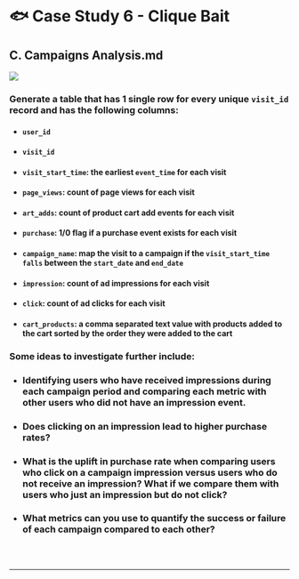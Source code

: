 # :fish: Case Study 6 - Clique Bait

## C. Campaigns Analysis.md

<picture>
  <img src="https://img.shields.io/badge/Microsoft%20SQL%20Server-CC2927?style=for-the-badge&logo=microsoft%20sql%20server&logoColor=white">
</picture>

### Generate a table that has 1 single row for every unique `visit_id` record and has the following columns:
- #### `user_id`
- #### `visit_id`
- #### `visit_start_time`: the earliest `event_time` for each visit
- #### `page_views`: count of page views for each visit
- #### `art_adds`: count of product cart add events for each visit
- #### `purchase`: 1/0 flag if a purchase event exists for each visit
- #### `campaign_name`: map the visit to a campaign if the `visit_start_time falls` between the `start_date` and `end_date`
- #### `impression`: count of ad impressions for each visit
- #### `click`: count of ad clicks for each visit
- #### `cart_products`: a comma separated text value with products added to the cart sorted by the order they were added to the cart

### Some ideas to investigate further include:
- ### Identifying users who have received impressions during each campaign period and comparing each metric with other users who did not have an impression event.
- ### Does clicking on an impression lead to higher purchase rates?
- ### What is the uplift in purchase rate when comparing users who click on a campaign impression versus users who do not receive an impression? What if we compare them with users who just an impression but do not click?
- ### What metrics can you use to quantify the success or failure of each campaign compared to each other?

</br>

```tsql

```

---
